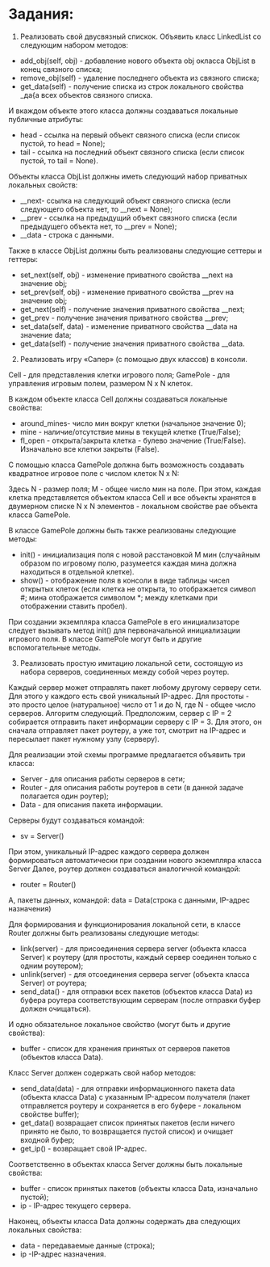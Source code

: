 # Задания:
1. Реализовать свой двусвязный спискок.
Объявить класс LinkedList со следующим набором методов:

- add_obj(self, obj) - добавление нового объекта obj окласса ObjList в конец связного списка;
- remove_obj(self) - удаление последнего объекта из связного списка;
- get_data(self) - получение списка из строк локального свойства _да{а всех объектов связного списка.

И вкаждом объекте этого класса должны создаваться локальные публичные атрибуты:

- head - ссылка на первый объект связного списка (если список пустой, то head = None);
- tail - ссылка на последний объект связного списка (если список пустой, то tail = None).

Объекты класса ObjList должны иметь следующий набор приватных локальных свойств:

- __next- ссылка на следующий объект связного списка (если следующего объекта нет, то __next = None);
- __prev - ссылка на предыдущий объект связного списка (если предыдущего объекта нет, то __prev = None);
- __data - строка с данными.

Также в классе ObjList должны быть реализованы следующие сеттеры и геттеры:

- set_next(self, obj) - изменение приватного свойства __next на значение obj;
- set_prev(self, obj) - изменение приватного свойства __prev на значение obj;
- get_next(self) - получение значения приватного свойства __next;
- get_prev - получение значения приватного свойства __prev;
- set_data(self, data) - изменение приватного свойства __data на значение data;
- get_data(self) - получение значения приватного свойства __data.


2. Реализовать игру «Сапер» (с помощью двух классов) в консоли.

Cell - для представления клетки игрового поля;
GamePole - для управления игровым полем, размером N х N клеток.

В каждом объекте класса Cell должны создаваться локальные свойства:

- around_mines- число мин вокруг клетки (начальное значение 0);
- mine - наличие/отсутствие мины в текущей клетке (True/False);
- fl_open - открыта/закрыта клетка - булево значение (True/False). Изначально все клетки закрыты (False).

С помощью класса GamePole должна быть возможность создавать квадратное игровое поле с числом клеток N х N:

Здесь N - размер поля; М - общее число мин на поле. При этом, каждая клетка представляется объектом класса Cell и все объекты
хранятся в двумерном списке N х N элементов - локальном свойстве рае объекта класса GamePole.

В классе GamePole должны быть также реализованы следующие методы:

- init() - инициализация поля с новой расстановкой М мин (случайным образом по игровому полю, разумеется каждая мина должна находиться в отдельной клетке).
- show() - отображение поля в консоли в виде таблицы чисел открытых клеток (если клетка не открыта, то отображается символ #; мина отображается символом *; между клетками при отображении ставить пробел).

При создании экземпляра класса GamePole в его инициализаторе следует вызывать метод init() для первоначальной инициализации игрового поля.
В классе GamePole могут быть и другие вспомогательные методы.

3. Реализовать простую имитацию локальной сети, состоящую из набора серверов, соединенных между собой через роутер.

Каждый сервер может отправлять пакет любому другому серверу сети. Для этого у каждого есть свой уникальный IP-адрес. Для
простоты - это просто целое (натуральное) число от 1 и до N, где N - общее число серверов. Алгоритм следующий. Предположим,
сервер с IP = 2 собирается отправить пакет информации серверу с IP = 3. Для этого, он сначала отправляет пакет роутеру, а уже тот, 
смотрит на IP-адрес и пересылает пакет нужному узлу (серверу).

Для реализации этой схемы программе предлагается объявить три класса:

- Server - для описания работы серверов в сети;
- Router - для описания работы роутеров в сети (в данной задаче полагается один роутер);
- Data - для описания пакета информации.

Серверы будут создаваться командой:

- sv = Server()

При этом, уникальный IP-адрес каждого сервера должен формироваться автоматически при создании нового экземпляра класса Server
Далее, роутер должен создаваться аналогичной командой:

- router = Router()

А, пакеты данных, командой:
data = Data(строка с данными, IP-адрес назначения)

Для формирования и функционирования локальной сети, в классе Router должны быть реализованы следующие методы:

- link(server) - для присоединения сервера server (объекта класса Server) к роутеру (для простоты, каждый сервер соединен только с
одним роутером);
- unlink(server) - для отсоединения сервера server (объекта класса Server) от роутера;
- send_data() - для отправки всех пакетов (объектов класса Data) из буфера роутера соответствующим серверам (после отправки буфер
должен очищаться).

И одно обязательное локальное свойство (могут быть и другие свойства):

- buffer - список для хранения принятых от серверов пакетов (объектов класса Data).

Класс Server должен содержать свой набор методов:

- send_data(data) - для отправки информационного пакета data (объекта класса Data) с указанным IP-адресом получателя (пакет
отправляется роутеру и сохраняется в его буфере - локальном свойстве buffer);
- get_data() возвращает список принятых пакетов (если ничего принято не было, то возвращается пустой список) и очищает входной буфер;
- get_ip() - возвращает свой IP-адрес.

Соответственно в объектах класса Server должны быть локальные свойства:

- buffer - список принятых пакетов (объекты класса Data, изначально пустой);
- ip - IP-адрес текущего сервера.

Наконец, объекты класса Data должны содержать два следующих локальных свойства:

- data - передаваемые данные (строка);
- ip -IP-адрес назначения.

